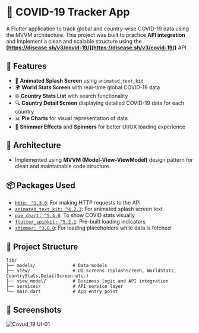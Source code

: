 # 🦠 COVID-19 Tracker App

A Flutter application to track global and country-wise COVID-19 data using the MVVM architecture. This project was built to practice **API integration** and implement a clean and scalable structure using the **[https://disease.sh/v3/covid-19/](https://disease.sh/v3/covid-19/)** API.

## 📱 Features

* 🚀 **Animated Splash Screen** using `animated_text_kit`
* 🌍 **World Stats Screen** with real-time global COVID-19 data
* 🌐 **Country Stats List** with search functionality
* 🔍 **Country Detail Screen** displaying detailed COVID-19 data for each country
* 📊 **Pie Charts** for visual representation of data
* 💫 **Shimmer Effects** and **Spinners** for better UI/UX loading experience

## 🧠 Architecture

* Implemented using **MVVM (Model-View-ViewModel)** design pattern for clean and maintainable code structure.

## 📦 Packages Used

* [`http: ^1.3.0`](https://pub.dev/packages/http): For making HTTP requests to the API
* [`animated_text_kit: ^4.2.3`](https://pub.dev/packages/animated_text_kit): For animated splash screen text
* [`pie_chart: ^5.4.0`](https://pub.dev/packages/pie_chart): To show COVID stats visually
* [`flutter_spinkit: ^5.2.1`](https://pub.dev/packages/flutter_spinkit): Pre-built loading indicators
* [`shimmer: ^3.0.0`](https://pub.dev/packages/shimmer): For loading placeholders while data is fetched

## 📂 Project Structure

```
lib/
├── models/              # Data models
├── view/                # UI screens (SplashScreeh, WorldStats, CountryStats,DetailScreen etc.)
├── view_model/          # Business logic and API integration
├── services/            # API service layer
└── main.dart            # App entry point
```


## 📸 Screenshots

![Covud_19 UI-01](https://github.com/user-attachments/assets/3c08ad5d-9ec2-4162-8546-f907d6e032fc)
